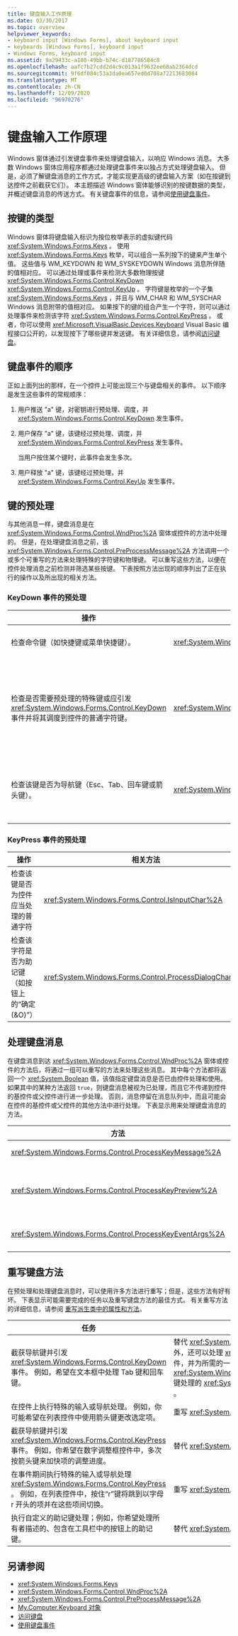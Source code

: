 ```yaml
---
title: 键盘输入工作原理
ms.date: 03/30/2017
ms.topic: overview
helpviewer_keywords:
- keyboard input [Windows Forms], about keyboard input
- keyboards [Windows Forms], keyboard input
- Windows Forms, keyboard input
ms.assetid: 9a29433c-a180-49bb-b74c-d187786584c8
ms.openlocfilehash: aafc7b27cdd2d4c9c013a1f9632ee68ab2364dcd
ms.sourcegitcommit: 9f6df084c53a3da0ea657ed0d708a72213683084
ms.translationtype: MT
ms.contentlocale: zh-CN
ms.lasthandoff: 12/09/2020
ms.locfileid: "96970276"
---
```

# <a name="how-keyboard-input-works"></a>键盘输入工作原理

Windows 窗体通过引发键盘事件来处理键盘输入，以响应 Windows 消息。 大多数 Windows 窗体应用程序都通过处理键盘事件来以独占方式处理键盘输入。 但是，必须了解键盘消息的工作方式，才能实现更高级的键盘输入方案（如在按键到达控件之前截获它们）。 本主题描述 Windows 窗体能够识别的按键数据的类型，并概述键盘消息的传送方式。 有关键盘事件的信息，请参阅[使用键盘事件](using-keyboard-events.md)。  
  
## <a name="types-of-keys"></a>按键的类型  

 Windows 窗体将键盘输入标识为按位枚举表示的虚拟键代码 <xref:System.Windows.Forms.Keys> 。 使用 <xref:System.Windows.Forms.Keys> 枚举，可以组合一系列按下的键来产生单个值。 这些值与 WM_KEYDOWN 和 WM_SYSKEYDOWN Windows 消息所伴随的值相对应。 可以通过处理或事件来检测大多数物理按键 <xref:System.Windows.Forms.Control.KeyDown> <xref:System.Windows.Forms.Control.KeyUp> 。 字符键是枚举的一个子集 <xref:System.Windows.Forms.Keys> ，并且与 WM_CHAR 和 WM_SYSCHAR Windows 消息附带的值相对应。 如果按下的键的组合产生一个字符，则可以通过处理事件来检测该字符 <xref:System.Windows.Forms.Control.KeyPress> 。 或者，你可以使用 <xref:Microsoft.VisualBasic.Devices.Keyboard> Visual Basic 编程接口公开的，以发现按下了哪些键并发送键。 有关详细信息，请参阅[访问键盘](/dotnet/visual-basic/developing-apps/programming/computer-resources/accessing-the-keyboar)。  
  
## <a name="order-of-keyboard-events"></a>键盘事件的顺序  

 正如上面列出的那样，在一个控件上可能出现三个与键盘相关的事件。 以下顺序是发生这些事件的常规顺序：  
  
1. 用户推送 "a" 键，对密钥进行预处理、调度，并 <xref:System.Windows.Forms.Control.KeyDown> 发生事件。  
  
2. 用户保存 "a" 键，该键经过预处理、调度，并 <xref:System.Windows.Forms.Control.KeyPress> 发生事件。  
  
     当用户按住某个键时，此事件会发生多次。  
  
3. 用户释放 "a" 键，该键经过预处理，并 <xref:System.Windows.Forms.Control.KeyUp> 发生事件。  
  
## <a name="preprocessing-keys"></a>键的预处理  

 与其他消息一样，键盘消息是在 <xref:System.Windows.Forms.Control.WndProc%2A> 窗体或控件的方法中处理的。 但是，在处理键盘消息之前，该 <xref:System.Windows.Forms.Control.PreProcessMessage%2A> 方法调用一个或多个可重写的方法来处理特殊的字符键和物理键。 可以重写这些方法，以便在控件处理消息之前检测并筛选某些按键。 下表按照方法出现的顺序列出了正在执行的操作以及所出现的相关方法。  
  
### <a name="preprocessing-for-a-keydown-event"></a>KeyDown 事件的预处理  
  
|操作|相关方法|说明|  
|------------|--------------------|-----------|  
|检查命令键（如快捷键或菜单快捷键）。|<xref:System.Windows.Forms.Control.ProcessCmdKey%2A>|此方法处理命令键，命令键的优先级高于常规键。 如果此方法返回 `true`，则不调度键消息，而且不发生键事件。 如果它返回 `false` ， <xref:System.Windows.Forms.Control.IsInputKey%2A> 则调用`.`|  
|检查是否需要预处理的特殊键或应引发 <xref:System.Windows.Forms.Control.KeyDown> 事件并将其调度到控件的普通字符键。|<xref:System.Windows.Forms.Control.IsInputKey%2A>|如果该方法返回 `true` ，则表示该控件是一个常规字符，并 <xref:System.Windows.Forms.Control.KeyDown> 引发事件。 如果 `false` <xref:System.Windows.Forms.Control.ProcessDialogKey%2A> 为，则调用。 **注意：**  若要确保控件获取键或键组合，你可以处理 <xref:System.Windows.Forms.Control.PreviewKeyDown> 事件，并将设置为所 <xref:System.Windows.Forms.PreviewKeyDownEventArgs.IsInputKey%2A> 需的键的 <xref:System.Windows.Forms.PreviewKeyDownEventArgs> `true` 。|  
|检查该键是否为导航键（Esc、Tab、回车键或箭头键）。|<xref:System.Windows.Forms.Control.ProcessDialogKey%2A>|此方法处理在控件内实现特殊功能（如在控件与其父级之间切换焦点）的物理按键。 如果直接控件不处理该键，则 <xref:System.Windows.Forms.Control.ProcessDialogKey%2A> 会对父控件调用，并在层次结构中的最顶层控件上调用。 如果此方法返回 `true`，则完成预处理，而且不生成按键事件。 如果它返回 `false` ，则 <xref:System.Windows.Forms.Control.KeyDown> 发生事件。|  
  
### <a name="preprocessing-for-a-keypress-event"></a>KeyPress 事件的预处理  
  
|操作|相关方法|说明|  
|------------|--------------------|-----------|  
|检查该键是否为控件应当处理的普通字符|<xref:System.Windows.Forms.Control.IsInputChar%2A>|如果该字符是普通字符，则此方法返回 `true` ，将 <xref:System.Windows.Forms.Control.KeyPress> 引发事件，并且不会进一步进行预处理。 否则， <xref:System.Windows.Forms.Control.ProcessDialogChar%2A> 将调用。|  
|检查该字符是否为助记键（如按钮上的“确定(&O)”）|<xref:System.Windows.Forms.Control.ProcessDialogChar%2A>|此方法类似于 <xref:System.Windows.Forms.Control.ProcessDialogKey%2A> ，将向上调用控件层次结构。 如果控件是容器控件，则它通过 <xref:System.Windows.Forms.Control.ProcessMnemonic%2A> 对自身及其子控件调用来检查助记键。 如果 <xref:System.Windows.Forms.Control.ProcessDialogChar%2A> 返回 `true` ，则 <xref:System.Windows.Forms.Control.KeyPress> 不会发生事件。|  
  
## <a name="processing-keyboard-messages"></a>处理键盘消息  

 在键盘消息到达 <xref:System.Windows.Forms.Control.WndProc%2A> 窗体或控件的方法后，将通过一组可以重写的方法来处理这些消息。 其中每个方法都将返回一个 <xref:System.Boolean> 值，该值指定键盘消息是否已由控件处理和使用。 如果其中的某种方法返回 `true`，则键盘消息被视为已处理，而且它不传递到控件的基控件或父控件进行进一步处理。 否则，消息停留在消息队列中，而且可能会在控件的基控件或父控件的其他方法中进行处理。 下表显示用来处理键盘消息的方法。  
  
|方法|说明|  
|------------|-----------|  
|<xref:System.Windows.Forms.Control.ProcessKeyMessage%2A>|此方法处理由该控件的方法接收的所有键盘消息 <xref:System.Windows.Forms.Control.WndProc%2A> 。|  
|<xref:System.Windows.Forms.Control.ProcessKeyPreview%2A>|此方法将键盘消息发送到控件的父控件。 如果 <xref:System.Windows.Forms.Control.ProcessKeyPreview%2A> 返回 `true` ，则不生成键事件，否则 <xref:System.Windows.Forms.Control.ProcessKeyEventArgs%2A> 会调用。|  
|<xref:System.Windows.Forms.Control.ProcessKeyEventArgs%2A>|此方法会 <xref:System.Windows.Forms.Control.KeyDown> <xref:System.Windows.Forms.Control.KeyPress> 根据需要引发、和 <xref:System.Windows.Forms.Control.KeyUp> 事件。|  
  
## <a name="overriding-keyboard-methods"></a>重写键盘方法  

 在预处理和处理键盘消息时，可以使用许多方法进行重写；但是，这些方法有好有坏。 下表显示可能需要完成的任务以及重写键盘方法的最佳方式。 有关重写方法的详细信息，请参阅 [重写派生类中的属性和方法](/dotnet/visual-basic/programming-guide/language-features/objects-and-classes/inheritance-basics#overriding-properties-and-methods-in-derived-classes)。  
  
|任务|方法|  
|----------|------------|  
|截获导航键并引发 <xref:System.Windows.Forms.Control.KeyDown> 事件。 例如，希望在文本框中处理 Tab 键和回车键。|替代 <xref:System.Windows.Forms.Control.IsInputKey%2A>。 **注意：**  另外，还可以处理 <xref:System.Windows.Forms.Control.PreviewKeyDown> 事件，并为所需的一个或一组 <xref:System.Windows.Forms.PreviewKeyDownEventArgs.IsInputKey%2A> 键处理的 <xref:System.Windows.Forms.PreviewKeyDownEventArgs> `true` 。|  
|在控件上执行特殊的输入或导航处理。 例如，你可能希望在列表控件中使用箭头键更改选定项。|重写 <xref:System.Windows.Forms.Control.ProcessDialogKey%2A>|  
|截获导航键并引发 <xref:System.Windows.Forms.Control.KeyPress> 事件。 例如，你希望在数字调整框控件中，多次按箭头键来加快项的调整进度。|替代 <xref:System.Windows.Forms.Control.IsInputChar%2A>。|  
|在事件期间执行特殊的输入或导航处理 <xref:System.Windows.Forms.Control.KeyPress> 。 例如，在列表控件中，按住“r”键将跳到以字母 r 开头的项并在这些项间切换。|重写 <xref:System.Windows.Forms.Control.ProcessDialogChar%2A>|  
|执行自定义的助记键处理；例如，你希望处理所有者描述的、包含在工具栏中的按钮上的助记键。|替代 <xref:System.Windows.Forms.Control.ProcessMnemonic%2A>。|  
  
## <a name="see-also"></a>另请参阅

- <xref:System.Windows.Forms.Keys>
- <xref:System.Windows.Forms.Control.WndProc%2A>
- <xref:System.Windows.Forms.Control.PreProcessMessage%2A>
- [My.Computer.Keyboard 对象](/dotnet/visual-basic/language-reference/objects/my-computer-keyboard-object)
- [访问键盘](/dotnet/visual-basic/developing-apps/programming/computer-resources/accessing-the-keyboar)
- [使用键盘事件](using-keyboard-events.md)
